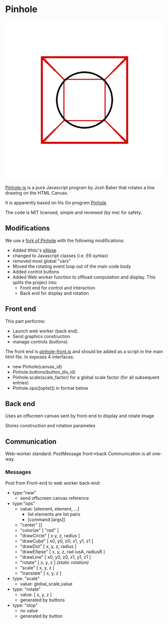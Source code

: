 # Pinhole
![](images/687474703a2f2f692e696d6775722e636f6d2f664b65314e33452e6a7067.gif)

[Pinhole-js](https://github.com/tidwall/pinhole-js/tree/master) is a pure Javascript program by Josh Baker that rotates a line drawing on the HTML Canvas.

It is apparently based on his Go program [Pinhole](https://github.com/tidwall/pinhole)

The code is MIT licensed, simple and reviewed (by me) for safety.

## Modifications

We use a [fork of Pinhole](https://github.com/alfille/pinhole-js) with the following modifications:

* Added tthtic's [ellipse](https://github.com/tthtlc/pinhole-js/tree/master)
* changed to Javascript classes (i.e. E6 syntax)
* removed most global "vars"
* Moved the rotating event loop out of the main code body
* Added control buttons
* Added Web worker function to offload computation and display. This splits the project into:
  * Front end for control and interaction
  * Back end for display and rotation

## Front end

This part performs:

* Launch web worker (back end).
* Send graphics construction
* manage controls (buttons)

The front end is [pinhole-front.js](https://github.com/alfille/HotApplePi/js/pinhole-front.js) and should be added as a script in the main html file. In exposes 4 interfaces:

* new Pinhole(canvas_id) 
* Pinhole.buttons(button_div_id)
* Pinhole.scale(scale_factor) for a global scale factor (for all subsequent entries)
* Pinhole.ops([oplist]) in format below 

## Back end

Uses an offscreen canvas sent by front-end to display and rotate image

Stores construction and rotation parametes

## Communication

Web-worker standard: PostMessage front->back
Communication is all one-way.

### Messages

Post from Front-end to web worker back-end:

* type:"new"
  * send offscreen canvas reference
* type:"ops"
  * value: \[element, element, ...\]
    * list elements are list pairs
    * \[command \[args\]\]
  * "center" \[\]
  * "colorize" \[ "red" \]
  * "drawCircle" \[ x y, z, radius \]
  * "drawCube" \[ x0, y0, z0, x1, y1, z1 \]
  * "drawDot" \[ x, y, z, radius \]
  * "drawEllipse" \[ x, y, z, rad	iusA, radiusB \]
  * "drawLine" \[ x0, y0, z0, x1, y1, z1 \]
  * "rotate" \[ x, y, z \] *(static rotation)*
  * "scale" \[ x, y, z \]
  * "translate" \[ x, y, z \]
* type: "scale"
  * value: global_scale_value
* type: "rotate"
  * value: \[ x, y, z \]
  * generated by buttons
* type: "stop"
  * no value
  * generated by button
